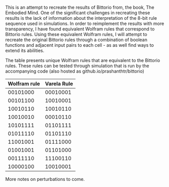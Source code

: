 
This is an attempt to recreate the results of Bittorio from, the book, The
Embodied Mind. One of the significant challenges in recreating these results is
the lack of information about the interpretation of the 8-bit rule sequence used
in simulations. In order to reimplement the results with more transparency, I
have found equivalent Wolfram rules that correspond to Bittorio rules. Using
these equivalent Wolfram rules, I will attempt to recreate the original Bittorio
rules through a combination of boolean functions and adjacent input pairs to
each cell - as as well find ways to extend its abilities.


The table presents unique Wolfram rules that are equivalent to the Bittorio
rules. These rules can be tested through simulation that is run by the
accompanying code (also hosted as github.io/prashanthtr/bittorio)

| Wolfram rule | Varela Rule |
| :----------  | :---------  |
| 00101000     | 00010001    |
| 00101100     | 10010001    |
| 10010110     | 10010110    |
| 10010010     | 00010110    |
| 10101111     | 01101111    |
| 01011110     | 01101110    |
| 11001001     | 01111000    |
| 01001001     | 01101000    |
| 00111110     | 11100110    |
| 10000100     | 10010001    |


More notes on perturbations to come.

<!-- operational closure and structural coupling in a 1D cellular automaton (CA). -->

<!-- From theory, the combination of closure and coupling brings forth a world of -->
<!-- signification in an environment of random perturbations [Varela, 1991]. -->

<!-- This theory of emergent signification was implemented as a cellular automata, -->
<!-- named Bittorio. -->

<!-- Closure was opertaionalized through pairs of boolean functions -->
<!-- (8 bit binary digits) that specify changes in the state as a function of -->
<!-- adjacent cells. The environmental perturbations were specified as binary -->
<!-- sequences that change the state of one or more cells in Bittorio. In response, -->
<!-- Bittorio self-organizes its state in response to the perturbing sequences. -->

<!-- Signification: Bittorio demonstrates two types of changes in state when it -->
<!-- self-organizes in response to perturbing sequences. While some perturbations -->
<!-- result in temporary change of state, other sequence of pertubations result in -->
<!-- permanent changes in spatio-temporal configuration of the cellular automaton. -->
<!-- The sequences that result in permanent changes in spatio-temporal configuration -->
<!-- of the cellular automataon are understood as its world of signification. -->

<!-- Reimplmenting the results: -->

<!-- One of the significant challenges in recreating these results of Bittorio is the -->
<!-- lack of information about the interpretation of the 8-bit rule sequence. -->

<!-- On the one hand, the rules 8-bit rules seem to be differently interpreted from -->
<!-- the CA rules used in other sources (e.g., Wolfram rules). This is clear as the -->
<!-- simulations of Bittorio do not pictorially correspond to simulations of the same -->
<!-- rule sequence interpreted in Wolfram rule. On the other hand, the available -->
<!-- material does not provide sufficient information to parse the rules in terms of -->
<!-- input pairs and boolean functions. -->


<!-- Qualitative method to find equivalence: -->

<!-- In order to reimplement the results, I have qualitatively compared the -->
<!-- simulation images in order to find a equivalence between CA rules ahd Bittorio -->
<!-- rules. The three steps in the process are: -->

<!-- 1) compare the simulation images from Bittorio (In Embodied Mind), and the -->
<!-- visual properties of Wolfram's Cellular automata rules (Wolfram, 1986) to find -->
<!-- an equivalent Wolfram rule. -->

<!-- 2) Verify the equivalence of the Wolfram rule through experimental simulation. -->

<!-- 3) Using the Wolfram rule, attempt to recreate the original rules through a -->
<!-- combination of boolean functions and adjacent input pairs to each cell. -->


<!-- Results: -->

<!-- By comparing and contrasting the simulation images, I have been able to find -->
<!-- unique Wolfram rules that are equivalent to the Bittorio rules used in the -->
<!-- simulation. These rules can be used in the simulation that is run by the code. -->

<!-- | Wolfram rule | Varela Rule | -->
<!-- | :----------  | :---------  | -->
<!-- | 00101000     | 00010001    | -->
<!-- | 00101100     | 10010001    | -->
<!-- | 10010110     | 10010110    | -->
<!-- | 10010010     | 00010110    | -->
<!-- | 10101111     | 01101111    | -->
<!-- | 01011110     | 01101110    | -->
<!-- | 11001001     | 01111000    | -->
<!-- | 01001001     | 01101000    | -->
<!-- | 00111110     | 11100110    | -->
<!-- | 10000100     | 10010001    | -->






<!-- There are several different -->

<!-- correspond to Wolfram rules is , which is CA rules of -->

<!-- The -->

<!-- The CA rules were corresponded as boolean functions of the inputs to each -->
<!-- cellular unit. -->


<!-- In this environment, Bittorio encounters  perturbations of that change the state -->
<!-- of one or more cells/units in the cellular automata. -->


<!-- Bittorio was used the phenomenon of through a combination of -->






<!-- 1. The first (top) row is the initial configuration of the CA. -->
<!-- 2. Each subsequent row is the state of the CA in a subsequent time-step -->
<!-- 3. Future states can be grey, black, or white. Cells that are black or -->
<!--    white are treated as 'perturbations' that are 'external' to the CA. -->

<!-- CA rules: -->

<!-- 1. Usually, the state of a cell is computed based on its state and the -->
<!--    state of its immediate neighbors during the previous time-step -->
<!-- 2. If, however, a cell encounters a "perturbation", that cell is -->
<!--    replaced by the state of the perturbing cell. -->

<!-- User actions: -->

<!-- 1. Initial configuration: user can click the cells on or off or drag -->
<!--    (click and move) the mouse over them. -->
<!-- 2. Rules: user can enter a particular rule (in binary or decimal) or -->
<!--    select certain rules from the pull-down menu. Note: the rules in the -->
<!--    pull-down menu result in specific kinds of interesting structural -->
<!--    coupling (eg, "odd sequence recognizer") -->
<!-- 3. Perturbations: user can create perturbations by clicking cells on or -->
<!--    off (or) dragging (click and move) over them. -->



<!-- Extending bittorio to threshold neurons: -->

<!-- The central hypothesis of varela is that cognition (world of significance) -->
<!-- emerges out of closure and coupling between the boundary of the cell and the its -->
<!-- environment. -->

<!-- However, implementing this physical model with more realistic biological systems -->
<!-- is important as it will connect the ideas between the two domains better - -->
<!-- highlighting the embodied dimension of computation. -->

<!-- There are three components of bittorio : -->
<!-- 1) closure - operational closure of CA cell -->
<!-- 2) coupling - perturbations that change state of cell -->
<!-- 3) world of significance - odd sequences that are recognized as significant from a -->
<!-- background of -->

<!-- Here, I extend bittorio to a physical model - namely, that of threshold neurons. -->
<!-- The three components of bittorio are: -->

<!-- 1) coupling through voltage gated ion channels - ing difference in membrane -->
<!-- potential between the inside and the outside of the cell boundary -->

<!-- 2) closure - self-organized dynamics of CA -->

<!-- -  closure and coupling bring forth the action potential cycle - i.e., the -->
<!--   capture and release of sodium and potassium ion in and out of the cell -->

<!-- 3) world of significance - classes of functions computed by the biological Cell -->
<!-- through charge and discharge -->

<!-- 4) history of structural coupling with environment - influences the cell's dynamics -->

<!-- 5) history of structural coupling with another boundary - combinations of cells -->
<!-- compute classes of functions -->

<!-- 6) environment - rules for ion movement in a charge gradient (with randomness) -->

<!-- For example, there are conditions under which the cell is not able to enter into -->
<!-- the cycle of activation due to a lack of voltage difference across membrane. In -->
<!-- these cases, the cell and the environment do not enter a mode of viable -->
<!-- structural coupling. This may be sequences that are not recognized by the cells. -->


<!-- - how do we identify the class of functions computed by cell -->
<!-- - take output of function, convert it into binary representation (sodium, -->
<!--   chloride, potassium) -->
<!-- - feed it into the environment (adjacent to the boundary cells ) -->
<!-- - outputs that are computed by the function - trigger action potential -->
<!-- - output that are not computed by the function - do not trigger action potential -->
